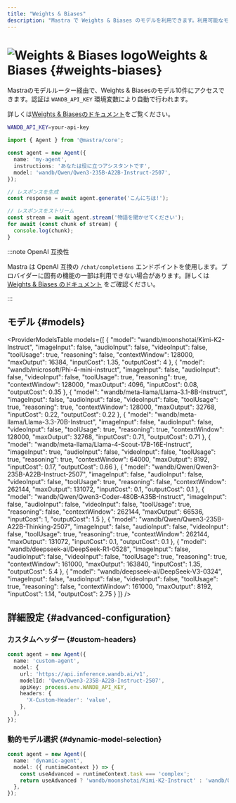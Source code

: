 ```yaml
---
title: "Weights & Biases"
description: "Mastra で Weights & Biases のモデルを利用できます。利用可能なモデルは 10 件です。"
---
```


# <img src="https://models.dev/logos/wandb.svg" alt="Weights & Biases logo" className="inline w-8 h-8 mr-2 align-middle dark:invert dark:brightness-0 dark:contrast-200" />Weights &amp; Biases \{#weights-biases\}

Mastraのモデルルーター経由で、Weights &amp; Biasesのモデル10件にアクセスできます。認証は `WANDB_API_KEY` 環境変数により自動で行われます。

詳しくは[Weights &amp; Biasesのドキュメント](https://weave-docs.wandb.ai)をご覧ください。

```bash
WANDB_API_KEY=your-api-key
```

```typescript
import { Agent } from '@mastra/core';

const agent = new Agent({
  name: 'my-agent',
  instructions: 'あなたは役に立つアシスタントです',
  model: 'wandb/Qwen/Qwen3-235B-A22B-Instruct-2507',
});

// レスポンスを生成
const response = await agent.generate('こんにちは!');

// レスポンスをストリーム
const stream = await agent.stream('物語を聞かせてください');
for await (const chunk of stream) {
  console.log(chunk);
}
```

:::note OpenAI 互換性

Mastra は OpenAI 互換の `/chat/completions` エンドポイントを使用します。プロバイダーに固有の機能の一部は利用できない場合があります。詳しくは [Weights &amp; Biases のドキュメント](https://weave-docs.wandb.ai) をご確認ください。

:::

## モデル \{#models\}

<ProviderModelsTable
  models={[
{
"model": "wandb/moonshotai/Kimi-K2-Instruct",
"imageInput": false,
"audioInput": false,
"videoInput": false,
"toolUsage": true,
"reasoning": false,
"contextWindow": 128000,
"maxOutput": 16384,
"inputCost": 1.35,
"outputCost": 4
},
{
"model": "wandb/microsoft/Phi-4-mini-instruct",
"imageInput": false,
"audioInput": false,
"videoInput": false,
"toolUsage": true,
"reasoning": true,
"contextWindow": 128000,
"maxOutput": 4096,
"inputCost": 0.08,
"outputCost": 0.35
},
{
"model": "wandb/meta-llama/Llama-3.1-8B-Instruct",
"imageInput": false,
"audioInput": false,
"videoInput": false,
"toolUsage": true,
"reasoning": true,
"contextWindow": 128000,
"maxOutput": 32768,
"inputCost": 0.22,
"outputCost": 0.22
},
{
"model": "wandb/meta-llama/Llama-3.3-70B-Instruct",
"imageInput": false,
"audioInput": false,
"videoInput": false,
"toolUsage": true,
"reasoning": true,
"contextWindow": 128000,
"maxOutput": 32768,
"inputCost": 0.71,
"outputCost": 0.71
},
{
"model": "wandb/meta-llama/Llama-4-Scout-17B-16E-Instruct",
"imageInput": true,
"audioInput": false,
"videoInput": false,
"toolUsage": true,
"reasoning": true,
"contextWindow": 64000,
"maxOutput": 8192,
"inputCost": 0.17,
"outputCost": 0.66
},
{
"model": "wandb/Qwen/Qwen3-235B-A22B-Instruct-2507",
"imageInput": false,
"audioInput": false,
"videoInput": false,
"toolUsage": true,
"reasoning": false,
"contextWindow": 262144,
"maxOutput": 131072,
"inputCost": 0.1,
"outputCost": 0.1
},
{
"model": "wandb/Qwen/Qwen3-Coder-480B-A35B-Instruct",
"imageInput": false,
"audioInput": false,
"videoInput": false,
"toolUsage": true,
"reasoning": false,
"contextWindow": 262144,
"maxOutput": 66536,
"inputCost": 1,
"outputCost": 1.5
},
{
"model": "wandb/Qwen/Qwen3-235B-A22B-Thinking-2507",
"imageInput": false,
"audioInput": false,
"videoInput": false,
"toolUsage": true,
"reasoning": true,
"contextWindow": 262144,
"maxOutput": 131072,
"inputCost": 0.1,
"outputCost": 0.1
},
{
"model": "wandb/deepseek-ai/DeepSeek-R1-0528",
"imageInput": false,
"audioInput": false,
"videoInput": false,
"toolUsage": true,
"reasoning": true,
"contextWindow": 161000,
"maxOutput": 163840,
"inputCost": 1.35,
"outputCost": 5.4
},
{
"model": "wandb/deepseek-ai/DeepSeek-V3-0324",
"imageInput": false,
"audioInput": false,
"videoInput": false,
"toolUsage": true,
"reasoning": false,
"contextWindow": 161000,
"maxOutput": 8192,
"inputCost": 1.14,
"outputCost": 2.75
}
]}
/>

## 詳細設定 \{#advanced-configuration\}

### カスタムヘッダー \{#custom-headers\}

```typescript
const agent = new Agent({
  name: 'custom-agent',
  model: {
    url: 'https://api.inference.wandb.ai/v1',
    modelId: 'Qwen/Qwen3-235B-A22B-Instruct-2507',
    apiKey: process.env.WANDB_API_KEY,
    headers: {
      'X-Custom-Header': 'value',
    },
  },
});
```

### 動的モデル選択 \{#dynamic-model-selection\}

```typescript
const agent = new Agent({
  name: 'dynamic-agent',
  model: ({ runtimeContext }) => {
    const useAdvanced = runtimeContext.task === 'complex';
    return useAdvanced ? 'wandb/moonshotai/Kimi-K2-Instruct' : 'wandb/Qwen/Qwen3-235B-A22B-Instruct-2507';
  },
});
```
